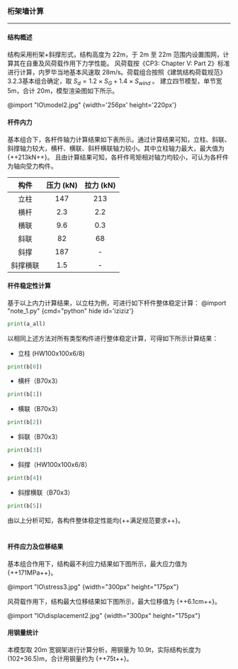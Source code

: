 ### 桁架墙计算
---

#### 结构概述
结构采用桁架+斜撑形式，结构高度为 22m，于 2m 至 22m 范围内设置围网，计算其在自重及风荷载作用下力学性能。
风荷载按《CP3: Chapter V: Part 2》标准进行计算，内罗毕当地基本风速取 28m/s。荷载组合按照《建筑结构荷载规范》3.2.3基本组合确定，取 $S_d=1.2 \times S_G + 1.4 \times S_{wind}$ 。
建立四节模型，单节宽 5m，合计 20m，模型渲染图如下所示。

@import "IO\model2.jpg" {width='256px' height='220px'}

#### 杆件内力
基本组合下，各杆件轴力计算结果如下表所示。通过计算结果可知，立柱、斜联、斜撑轴力较大，横杆、横联、斜杆横联轴力较小。其中立柱轴力最大，最大值为 {++213kN++}。
且由计算结果可知，各杆件弯矩相对轴力均较小，可认为各杆件为轴向受力构件。

构件|压力 (kN)|拉力 (kN)
:--:|:--:|:--:
立柱|147|213
横杆|2.3|2.2
横联|9.6|0.3
斜联|82|68
斜撑|187|-
斜撑横联|1.5|-


#### 杆件稳定性计算
基于以上内力计算结果，以立柱为例，可进行如下杆件整体稳定计算：
@import "note_1.py" {cmd="python" hide id='iziziz'}

```python {cmd continue='iziziz' hide output="markdown"}
print(a_all)
```
以相同上述方法对所有类型构件进行整体稳定计算，可得如下所示计算结果：
* 立柱 (HW100x100x6/8)
```python {cmd continue='iziziz' hide output="markdown"}
print(b[0])
```
* 横杆（B70x3）
```python {cmd continue='iziziz' hide output="markdown"}
print(b[1])
```
* 横联（B70x3）
```python {cmd continue='iziziz' hide output="markdown"}
print(b[2])
```
* 斜联（B70x3）
```python {cmd continue='iziziz' hide output="markdown"}
print(b[3])
```
* 斜撑（HW100x100x6/8）
```python {cmd continue='iziziz' hide output="markdown"}
print(b[4])
```
* 斜撑横联（B70x3）
```python {cmd continue='iziziz' hide output="markdown"}
print(b[5])
```

由以上分析可知，各构件整体稳定性能均{++满足规范要求++}。

#
#### 杆件应力及位移结果
基本组合作用下，结构最不利应力结果如下图所示，最大应力值为 {++171MPa++}。

@import "IO\stress3.jpg" {width="300px" height="175px"}

风荷载作用下，结构最大位移结果如下图所示，最大位移值为 {++6.1cm++}。

@import "IO\displacement2.jpg" {width="300px" height="175px"}

#### 用钢量统计
本模型取 20m 宽钢架进行计算分析，用钢量为 10.9t，实际结构长度为 (102+36.5)m，合计用钢量约为 {++75t++}。



